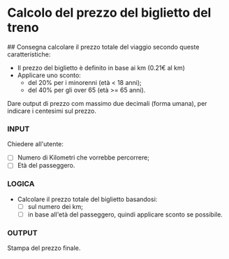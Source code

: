 # Calcolo del prezzo del biglietto del treno

## Consegna
calcolare il prezzo totale del viaggio secondo queste caratteristiche:
- Il prezzo del biglietto è definito in base ai km (0.21€ al km)
- Applicare uno sconto:
    - del 20% per i minorenni (età < 18 anni);
    - del 40% per gli over 65 (età >= 65 anni).

Dare output di prezzo com massimo due decimali (forma umana), per indicare i centesimi sul prezzo.


### INPUT

Chiedere all'utente:
- [ ] Numero di Kilometri che vorrebbe percorrere;
- [ ] Età del passeggero.

### LOGICA

- Calcolare il prezzo totale del biglietto basandosi:
    - [ ] sul numero dei km;
    - [ ] in base all'età del passeggero, quindi applicare sconto se possibile.

### OUTPUT

Stampa del prezzo finale.


